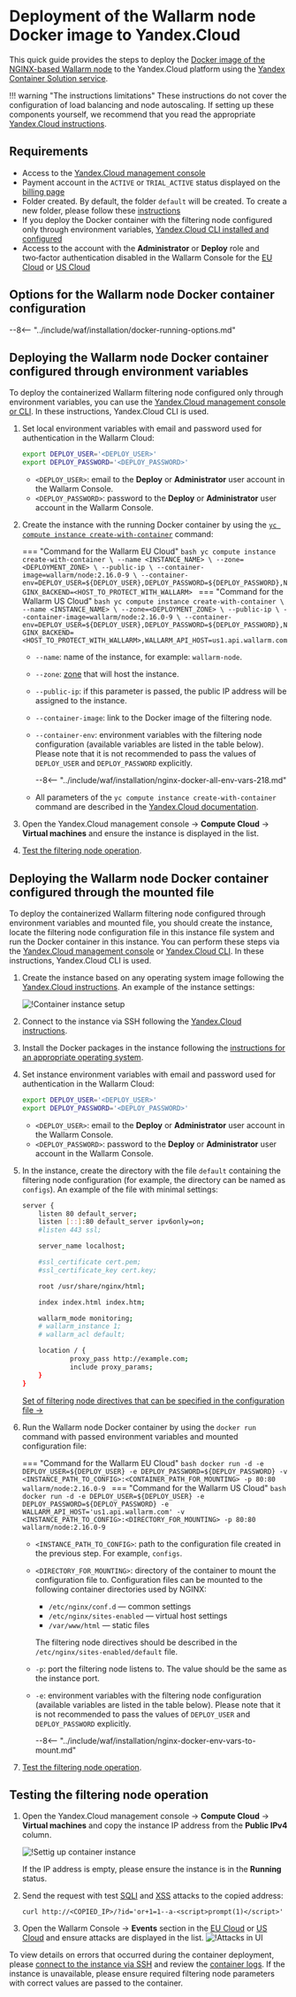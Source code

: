 [default-ip-blocking-settings]:     ../../../admin-en/configure-ip-blocking-nginx-en.md
[wallarm-acl-directive]:            ../../../admin-en/configure-parameters-en.md#wallarm_acl
[allocating-memory-guide]:          ../../../admin-en/configuration-guides/allocate-resources-for-waf-node.md
[mount-config-instr]:               #deploying-the-wallarm-node-docker-container-configured-through-the-mounted-file
[nginx-waf-directives]:             ../../../admin-en/configure-parameters-en.md

# Deployment of the Wallarm node Docker image to Yandex.Cloud

This quick guide provides the steps to deploy the [Docker image of the NGINX-based Wallarm node](https://hub.docker.com/r/wallarm/node) to the Yandex.Cloud platform using the [Yandex Container Solution service](https://cloud.yandex.com/en/docs/cos/).

!!! warning "The instructions limitations"
    These instructions do not cover the configuration of load balancing and node autoscaling. If setting up these components yourself, we recommend that you read the appropriate [Yandex.Cloud instructions](https://cloud.yandex.com/en/docs/compute/operations/instance-groups/create-autoscaled-group).

## Requirements

* Access to the [Yandex.Cloud management console](https://console.cloud.yandex.com/)
* Payment account in the `ACTIVE` or `TRIAL_ACTIVE` status displayed on the [billing page](https://console.cloud.yandex.com/billing)
* Folder created. By default, the folder `default` will be created. To create a new folder, please follow these [instructions](https://cloud.yandex.com/docs/resource-manager/operations/folder/create)
* If you deploy the Docker container with the filtering node configured only through environment variables, [Yandex.Cloud CLI installed and configured](https://cloud.yandex.com/en/docs/cli/quickstart)
* Access to the account with the **Administrator** or **Deploy** role and two‑factor authentication disabled in the Wallarm Console for the [EU Cloud](https://my.wallarm.com/) or [US Cloud](https://us1.my.wallarm.com/)

## Options for the Wallarm node Docker container configuration

--8<-- "../include/waf/installation/docker-running-options.md"

## Deploying the Wallarm node Docker container configured through environment variables

To deploy the containerized Wallarm filtering node configured only through environment variables, you can use the [Yandex.Cloud management console or CLI](https://cloud.yandex.com/en/docs/cos/quickstart). In these instructions, Yandex.Cloud CLI is used.

1. Set local environment variables with email and password used for authentication in the Wallarm Cloud:

    ```bash
    export DEPLOY_USER='<DEPLOY_USER>'
    export DEPLOY_PASSWORD='<DEPLOY_PASSWORD>'
    ```

    * `<DEPLOY_USER>`: email to the **Deploy** or **Administrator** user account in the Wallarm Console.
    * `<DEPLOY_PASSWORD>`: password to the **Deploy** or **Administrator** user account in the Wallarm Console.
2. Create the instance with the running Docker container by using the [`yc compute instance create-with-container`](https://cloud.yandex.com/en/docs/cli/cli-ref/managed-services/compute/instance/create-with-container) command:

    === "Command for the Wallarm EU Cloud"
        ```bash
        yc compute instance create-with-container \
            --name <INSTANCE_NAME> \
            --zone=<DEPLOYMENT_ZONE> \
            --public-ip \
            --container-image=wallarm/node:2.16.0-9 \
            --container-env=DEPLOY_USER=${DEPLOY_USER},DEPLOY_PASSWORD=${DEPLOY_PASSWORD},NGINX_BACKEND=<HOST_TO_PROTECT_WITH_WALLARM>
        ```
    === "Command for the Wallarm US Cloud"
        ```bash
        yc compute instance create-with-container \
            --name <INSTANCE_NAME> \
            --zone=<DEPLOYMENT_ZONE> \
            --public-ip \
            --container-image=wallarm/node:2.16.0-9 \
            --container-env=DEPLOY_USER=${DEPLOY_USER},DEPLOY_PASSWORD=${DEPLOY_PASSWORD},NGINX_BACKEND=<HOST_TO_PROTECT_WITH_WALLARM>,WALLARM_API_HOST=us1.api.wallarm.com
        ```

    * `--name`: name of the instance, for example: `wallarm-node`.
    * `--zone`: [zone](https://cloud.yandex.com/en/docs/overview/concepts/geo-scope) that will host the instance.
    * `--public-ip`: if this parameter is passed, the public IP address will be assigned to the instance.
    * `--container-image`: link to the Docker image of the filtering node.
    * `--container-env`: environment variables with the filtering node configuration (available variables are listed in the table below). Please note that it is not recommended to pass the values of `DEPLOY_USER` and `DEPLOY_PASSWORD` explicitly.

        --8<-- "../include/waf/installation/nginx-docker-all-env-vars-218.md"
    
    * All parameters of the `yc compute instance create-with-container` command are described in the [Yandex.Cloud documentation](https://cloud.yandex.com/en/docs/cli/cli-ref/managed-services/compute/instance/create-with-container).
3. Open the Yandex.Cloud management console → **Compute Cloud** → **Virtual machines** and ensure the instance is displayed in the list.
4. [Test the filtering node operation](#testing-the-filtering-node-operation).

## Deploying the Wallarm node Docker container configured through the mounted file

To deploy the containerized Wallarm filtering node configured through environment variables and mounted file, you should create the instance, locate the filtering node configuration file in this instance file system and run the Docker container in this instance. You can perform these steps via the [Yandex.Cloud management console](https://cloud.yandex.com/en/docs/compute/quickstart/) or [Yandex.Cloud CLI](https://cloud.yandex.com/en/docs/cli/cli-ref/managed-services/compute/instance/create). In these instructions, Yandex.Cloud CLI is used.

1. Create the instance based on any operating system image following the [Yandex.Cloud instructions](https://cloud.yandex.com/en/docs/compute/quickstart/quick-create-linux). An example of the instance settings:

    ![!Container instance setup](../../../images/waf-installation/yandex-cloud/create-vm.png)
2. Connect to the instance via SSH following the [Yandex.Cloud instructions](https://cloud.yandex.com/en/docs/compute/operations/vm-connect/ssh#vm-connect).
3. Install the Docker packages in the instance following the [instructions for an appropriate operating system](https://docs.docker.com/engine/install/#server).
4. Set instance environment variables with email and password used for authentication in the Wallarm Cloud:

    ```bash
    export DEPLOY_USER='<DEPLOY_USER>'
    export DEPLOY_PASSWORD='<DEPLOY_PASSWORD>'
    ```

    * `<DEPLOY_USER>`: email to the **Deploy** or **Administrator** user account in the Wallarm Console.
    * `<DEPLOY_PASSWORD>`: password to the **Deploy** or **Administrator** user account in the Wallarm Console.
5. In the instance, create the directory with the file `default` containing the filtering node configuration (for example, the directory can be named as `configs`). An example of the file with minimal settings:

    ```bash
    server {
        listen 80 default_server;
        listen [::]:80 default_server ipv6only=on;
        #listen 443 ssl;

        server_name localhost;

        #ssl_certificate cert.pem;
        #ssl_certificate_key cert.key;

        root /usr/share/nginx/html;

        index index.html index.htm;

        wallarm_mode monitoring;
        # wallarm_instance 1;
        # wallarm_acl default;

        location / {
                proxy_pass http://example.com;
                include proxy_params;
        }
    }
    ```

    [Set of filtering node directives that can be specified in the configuration file →](../../../admin-en/configure-parameters-en.md)
6. Run the Wallarm node Docker container by using the `docker run` command with passed environment variables and mounted configuration file:

    === "Command for the Wallarm EU Cloud"
        ```bash
        docker run -d -e DEPLOY_USER=${DEPLOY_USER} -e DEPLOY_PASSWORD=${DEPLOY_PASSWORD} -v <INSTANCE_PATH_TO_CONFIG>:<CONTAINER_PATH_FOR_MOUNTING> -p 80:80 wallarm/node:2.16.0-9
        ```
    === "Command for the Wallarm US Cloud"
        ```bash
        docker run -d -e DEPLOY_USER=${DEPLOY_USER} -e DEPLOY_PASSWORD=${DEPLOY_PASSWORD} -e WALLARM_API_HOST='us1.api.wallarm.com' -v <INSTANCE_PATH_TO_CONFIG>:<DIRECTORY_FOR_MOUNTING> -p 80:80 wallarm/node:2.16.0-9
        ```

    * `<INSTANCE_PATH_TO_CONFIG>`: path to the configuration file created in the previous step. For example, `configs`.
    * `<DIRECTORY_FOR_MOUNTING>`: directory of the container to mount the configuration file to. Configuration files can be mounted to the following container directories used by NGINX:

        * `/etc/nginx/conf.d` — common settings
        * `/etc/nginx/sites-enabled` — virtual host settings
        * `/var/www/html` — static files

        The filtering node directives should be described in the `/etc/nginx/sites-enabled/default` file.
    
    * `-p`: port the filtering node listens to. The value should be the same as the instance port.
    * `-e`: environment variables with the filtering node configuration (available variables are listed in the table below). Please note that it is not recommended to pass the values of `DEPLOY_USER` and `DEPLOY_PASSWORD` explicitly.

        --8<-- "../include/waf/installation/nginx-docker-env-vars-to-mount.md"
7. [Test the filtering node operation](#testing-the-filtering-node-operation).

## Testing the filtering node operation

1. Open the Yandex.Cloud management console → **Compute Cloud** → **Virtual machines** and copy the instance IP address from the **Public IPv4** column.

    ![!Settig up container instance](../../../images/waf-installation/yandex-cloud/container-copy-ip.png)

    If the IP address is empty, please ensure the instance is in the **Running** status.

2. Send the request with test [SQLI](../../../attacks-vulns-list.md#sql-injection) and [XSS](../../../attacks-vulns-list.md#crosssite-scripting-xss) attacks to the copied address:

    ```
    curl http://<COPIED_IP>/?id='or+1=1--a-<script>prompt(1)</script>'
    ```
3. Open the Wallarm Console → **Events** section in the [EU Cloud](https://my.wallarm.com/search) or [US Cloud](https://us1.my.wallarm.com/search) and ensure attacks are displayed in the list.
    ![!Attacks in UI](../../../images/admin-guides/test-attacks.png)

To view details on errors that occurred during the container deployment, please [connect to the instance via SSH](https://cloud.yandex.com/en/docs/compute/operations/vm-connect/ssh) and review the [container logs](../../../admin-en/configure-logging.md). If the instance is unavailable, please ensure required filtering node parameters with correct values are passed to the container.
